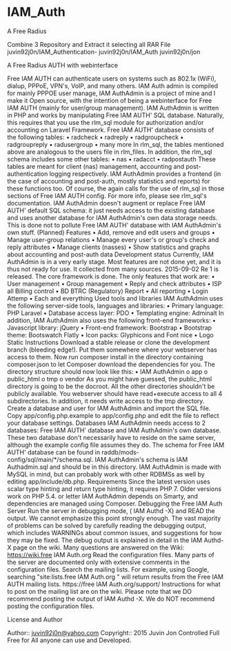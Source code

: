 # IAM_Auth
A Free Radius


Combine 3 Repository and Extract it selecting all RAR File
juvin92j0n/IAM_Authentication-
juvin92j0n/IAM_Auth
juvin92j0n/jon


A Free Radius AUTH with webinterface


Free  IAM AUTH can authenticate users on systems such as 802.1x (WiFi), dialup, PPPoE, VPN's, VoIP, and many others.   IAM Auth admin is compiled for mainly PPPOE user manage,  IAM AuthAdmin is a project of mine and I make it Open source, with the intention of being a webinterface for Free IAM AUTH (mainly for user/group management).  IAM AuthAdmin is written in PHP and works by manipulating Free IAM AUTH' SQL database. Naturally, this requires that you use the rlm_sql module for authorization and/or accounting on Laravel Framework.
Free IAM AUTH' database consists of the following tables:
•	radcheck
•	radreply
•	radgroupcheck
•	radgroupreply
•	radusergroup
•	many more 
In rlm_sql, the tables mentioned above are analogous to the users file in rlm_files.
In addition, the rlm_sql schema includes some other tables:
•	nas
•	radacct
•	radpostauth
These tables are meant for client (nas) management, accounting and post-authentication logging respectively.  IAM AuthAdmin provides a frontend (in the case of accounting and post-auth, mostly statistics and reports) for these functions too. Of course, the again calls for the use of rlm_sql in those sections of Free IAM AUTH config. For more info, please see rlm_sql's documentation.
 IAM AuthAdmin doesn't augment or replace Free IAM AUTH' default SQL schema: it just needs access to the existing database and uses another database for  IAM AuthAdmin's own data storage needs. This is done not to pollute Free IAM AUTH' database with  IAM AuthAdmin's own stuff.
(Planned) Features
•	Add, remove and edit users and groups
•	Manage user-group relations
•	Manage every user's or group's check and reply attributes
•	Manage clients (nasses)
•	Show statistics and graphs about accounting and post-auth data
Development status
Currently,  IAM AuthAdmin is in a very early stage. Most features are not done yet, and it is thus not ready for use. It collected from many sources.
2015-09-02
Re 1 is released. The core framework is done. The only features that work are:
•	User management
•	Group management
•	Reply and check attributes
•	ISP all Billing control 
•	BD BTRC (Regulatory)  Report 
•	All reporting
•	Login Attemp
•	Each and everything
Used tools and libraries
 IAM AuthAdmin uses the following server-side tools, languages and libraries:
•	Primary language: PHP Laravel
•	Database access layer: PDO
•	Templating engine: Adminalt
In addition,  IAM AuthAdmin also uses the following front-end frameworks:
•	Javascript library: jQuery
•	Front-end framework: Bootstrap
•	Bootstrap theme: Bootswatch Flatly
•	Icon packs: Glyphicons and Font nice
•	Logo Static
Instructions
Download a stable release or clone the development branch (bleeding edge!). Put them somewhere where your webserver has access to them.
Now run composer install in the directory containing composer.json to let Composer download the dependencies for you. The directory structure should now look like this:
•	 IAM AuthAdmin
o	app
o	public_html
o	tmp
o	vendor
As you might have guessed, the public_html directory is going to be the docroot. All the other directories shouldn't be publicly available. You webserver should have read+execute access to all 4 subdirectories. In addition, it needs write access to the tmp directory.
Create a database and user for  IAM AuthAdmin and import the SQL file. Copy app/config.php.example to app/config.php and edit the file to reflect your database settings.
Databases
 IAM AuthAdmin needs access to 2 databases: Free IAM AUTH' database and  IAM AuthAdmin's own database. These two database don't necessarily have to reside on the same server, although the example config file assumes they do.
The schema for Free IAM AUTH' database can be found in raddb/mods-config/sql/main/*/schema.sql.  IAM AuthAdmin's schema is  IAM Authadmin.sql and should be in this directory.
 IAM AuthAdmin is made with MySQL in mind, but can probably work with other RDBMSs as well by editing app/include/db.php.
Requirements
Since the latest version uses scalar type hinting and return type hinting, it requires PHP 7. Older versions work on PHP 5.4. or letter  IAM AuthAdmin depends on Smarty, and dependencies are managed using Composer.
Debugging the Free  IAM Auth Server
Run the server in debugging mode, ( IAM Authd -X) and READ the output. We cannot emphasize this point strongly enough. The vast majority of problems can be solved by carefully reading the debugging output, which includes WARNINGs about common issues, and suggestions for how they may be fixed.
The debug output is explained in detail in the  IAM Authd-X page on the wiki.
Many questions are answered on the Wiki:
https://wiki.free IAM Auth.org
Read the configuration files. Many parts of the server are documented only with extensive comments in the configuration files.
Search the mailing lists. For example, using Google, searching "site:lists.free IAM Auth.org " will return results from the Free IAM AUTH mailing lists.
https://free IAM Auth.org/support/
Instructions for what to post on the mailing list are on the wiki. Please note that we DO recommend posting the output of IAM Authd -X. We do NOT recommend posting the configuration files.

License and Author

Author:: juvin92j0n@yahoo.com
Copyright:: 2015 Juvin Jon Controlled Full Free for All anyone can use and Developed. 
